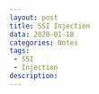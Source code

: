 ```yaml
---
layout: post
title: SSI Injection
data: 2020-01-18
categories: Notes
tags: 
 - SSI
 - Injection
description:
---
```

